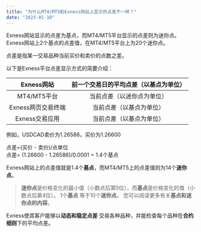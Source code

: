 ```yaml
---
title: "为什么MT4/MT5和Exness网站上显示的点差不一样？"
date: "2023-01-10"
---
```


Exness网站显示的点差为基点，而MT4/MT5平台显示的点差则为迷你点。 Exness网站上2个基点的点差值，在MT4/MT5平台上为20个迷你点。

点差是指某一交易品种当前买价和卖价的点数之差。

以下是Exness平台点差显示方式的简要介绍：

| Exness网站     | 前一个交易日的平均点差（以基点为单位） |
|:------------:|:-------------------:|
| MT4/MT5平台    | 当前点差（以迷你点为单位）       |
| Exness网页交易终端 | 当前点差（以基点为单位）        |
| Exness交易应用   | 当前点差（以基点为单位）        |


例如，USDCAD卖价为1.26586，买价为1.26600

点差=(买价 - 卖价)/点单位  
点差= (1.26600 - 1.26586)/0.0001 = 1.4个基点

Exness网站上的点差值就是1.4个**基点**，而MT4/MT5上的点差值则为14个**迷你点**。

> **迷你点**是价格变化的最小值（小数点后第5位），而**基点**是价格变化的值（小数点后第4位）。 1个**基点** 等于10个**迷你点**。 您可以阅读更多有关**基点和迷你点的内容**。

Exness使其客户能够以**动态和稳定点差** 交易各种品种，并能检查每个品种在**合约细则**下的平均点差。
